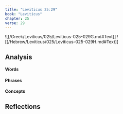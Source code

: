 ```yaml
---
title: "Leviticus 25:29"
book: "Leviticus"
chapter: 25
verse: 29
---
```

![[/Greek/Leviticus/025/Leviticus-025-029G.md#Text]]
![[/Hebrew/Leviticus/025/Leviticus-025-029H.md#Text]]

## Analysis

#### Words

#### Phrases

#### Concepts

## Reflections
